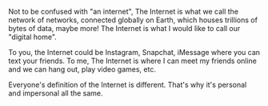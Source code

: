 Not to be confused with "an internet", The Internet is what we call the network of networks, connected globally on Earth, which houses trillions of bytes of data, maybe more! The Internet is what I would like to call our "digital home".

To you, the Internet could be Instagram, Snapchat, iMessage where you can text your friends. To me, The Internet is where I can meet my friends online and we can hang out, play video games, etc.

Everyone's definition of the Internet is different. That's why it's personal and impersonal all the same.
